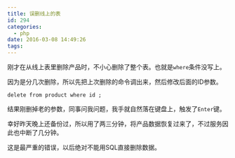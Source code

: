 ```yaml
---
title: 误删线上的表
id: 294
categories:
  - php
date: 2016-03-08 14:49:26
tags:
---
```


刚才在从线上表里删除产品时，不小心删除了整个表。也就是`where`条件没写上。

因为是分几次删除，所以先把上次删除的命令调出来，然后修改后面的ID参数。

    delete from product where id ;

结果刚删掉老的参数，同事问我问题，我手就自然落在键盘上，触发了`Enter`键。

幸好昨天晚上还备份过，所以用了两三分钟，将产品数据恢复过来了，不过服务因此也中断了几分钟。

这是最严重的错误，以后绝对不能用SQL直接删除数据。